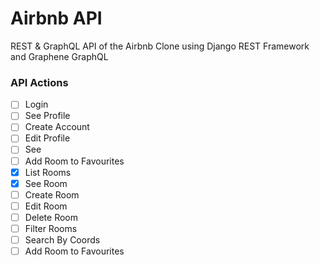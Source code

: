 # Airbnb API

REST & GraphQL API of the Airbnb Clone using Django REST Framework and Graphene GraphQL

### API Actions

- [ ] Login
- [ ] See Profile
- [ ] Create Account
- [ ] Edit Profile
- [ ] See
- [ ] Add Room to Favourites
- [x] List Rooms
- [x] See Room
- [ ] Create Room
- [ ] Edit Room
- [ ] Delete Room
- [ ] Filter Rooms
- [ ] Search By Coords
- [ ] Add Room to Favourites
